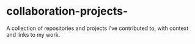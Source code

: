 # collaboration-projects-
A collection of repositories and projects I’ve contributed to, with context and links to my work.
